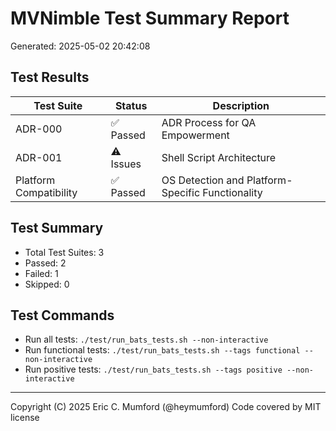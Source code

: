 # MVNimble Test Summary Report

Generated: 2025-05-02 20:42:08

## Test Results

| Test Suite | Status | Description |
|------------|--------|-------------|
| ADR-000 | ✅ Passed | ADR Process for QA Empowerment |
| ADR-001 | ⚠️ Issues | Shell Script Architecture |
| Platform Compatibility | ✅ Passed | OS Detection and Platform-Specific Functionality |

## Test Summary

* Total Test Suites: 3
* Passed: 2
* Failed: 1
* Skipped: 0

## Test Commands

* Run all tests: `./test/run_bats_tests.sh --non-interactive`
* Run functional tests: `./test/run_bats_tests.sh --tags functional --non-interactive`
* Run positive tests: `./test/run_bats_tests.sh --tags positive --non-interactive`


---
Copyright (C) 2025 Eric C. Mumford (@heymumford) Code covered by MIT license
